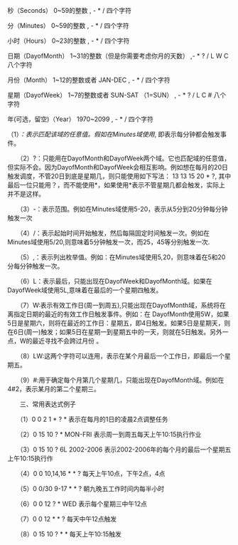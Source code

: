 
秒（Seconds）	0~59的整数	, - * /    四个字符

分（Minutes）	0~59的整数	, - * /    四个字符

小时（Hours）	0~23的整数	, - * /    四个字符

日期（DayofMonth）	1~31的整数（但是你需要考虑你月的天数）	,- * ? / L W C     八个字符

月份（Month）	1~12的整数或者 JAN-DEC	, - * /    四个字符

星期（DayofWeek）	1~7的整数或者 SUN-SAT （1=SUN）	, - * ? / L C #     八个字符

年(可选，留空)（Year）	1970~2099	, - * /    四个字符

（1）*：表示匹配该域的任意值。假如在Minutes域使用*, 即表示每分钟都会触发事件。

　　（2）?：只能用在DayofMonth和DayofWeek两个域。它也匹配域的任意值，但实际不会。因为DayofMonth和DayofWeek会相互影响。例如想在每月的20日触发调度，不管20日到底是星期几，则只能使用如下写法： 13 13 15 20 * ?, 其中最后一位只能用？，而不能使用*，如果使用*表示不管星期几都会触发，实际上并不是这样。

　　（3）-：表示范围。例如在Minutes域使用5-20，表示从5分到20分钟每分钟触发一次 

　　（4）/：表示起始时间开始触发，然后每隔固定时间触发一次。例如在Minutes域使用5/20,则意味着5分钟触发一次，而25，45等分别触发一次. 

　　（5）,：表示列出枚举值。例如：在Minutes域使用5,20，则意味着在5和20分每分钟触发一次。 

　　（6）L：表示最后，只能出现在DayofWeek和DayofMonth域。如果在DayofWeek域使用5L,意味着在最后的一个星期四触发。 

　　（7）W:表示有效工作日(周一到周五),只能出现在DayofMonth域，系统将在离指定日期的最近的有效工作日触发事件。例如：在 DayofMonth使用5W，如果5日是星期六，则将在最近的工作日：星期五，即4日触发。如果5日是星期天，则在6日(周一)触发；如果5日在星期一到星期五中的一天，则就在5日触发。另外一点，W的最近寻找不会跨过月份 。

　　（8）LW:这两个字符可以连用，表示在某个月最后一个工作日，即最后一个星期五。 

　　（9）#:用于确定每个月第几个星期几，只能出现在DayofMonth域。例如在4#2，表示某月的第二个星期三。

　　三、常用表达式例子

　　（1）0 0 2 1 * ? *   表示在每月的1日的凌晨2点调整任务

　　（2）0 15 10 ? * MON-FRI   表示周一到周五每天上午10:15执行作业

　　（3）0 15 10 ? 6L 2002-2006   表示2002-2006年的每个月的最后一个星期五上午10:15执行作

　　（4）0 0 10,14,16 * * ?   每天上午10点，下午2点，4点 

　　（5）0 0/30 9-17 * * ?   朝九晚五工作时间内每半小时 

　　（6）0 0 12 ? * WED    表示每个星期三中午12点 

　　（7）0 0 12 * * ?   每天中午12点触发 

　　（8）0 15 10 ? * *    每天上午10:15触发 